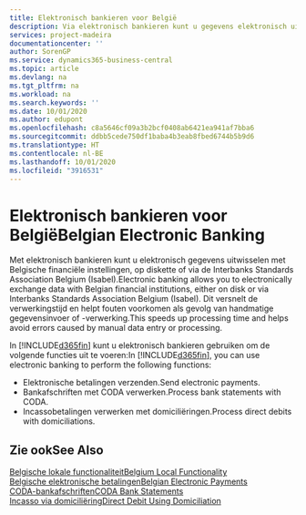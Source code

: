 ```yaml
---
title: Elektronisch bankieren voor België
description: Via elektronisch bankieren kunt u gegevens elektronisch uitwisselen met Belgische financiële instellingen. Gegevens kunnen per schijf of via een modem of Isabel (Interbanks Standards Association Belgium) worden uitgewisseld. Op deze manier profiteert u van een snellere verwerkingstijd en voorkomt u fouten als gevolg van handmatige gegevensinvoer of -verwerking.
services: project-madeira
documentationcenter: ''
author: SorenGP
ms.service: dynamics365-business-central
ms.topic: article
ms.devlang: na
ms.tgt_pltfrm: na
ms.workload: na
ms.search.keywords: ''
ms.date: 10/01/2020
ms.author: edupont
ms.openlocfilehash: c8a5646cf09a3b2bcf0408ab6421ea941af7bba6
ms.sourcegitcommit: ddbb5cede750df1baba4b3eab8fbed6744b5b9d6
ms.translationtype: HT
ms.contentlocale: nl-BE
ms.lasthandoff: 10/01/2020
ms.locfileid: "3916531"
---
```

# <a name="belgian-electronic-banking"></a><span data-ttu-id="c9f6e-105">Elektronisch bankieren voor België</span><span class="sxs-lookup"><span data-stu-id="c9f6e-105">Belgian Electronic Banking</span></span>
<span data-ttu-id="c9f6e-106">Met elektronisch bankieren kunt u elektronisch gegevens uitwisselen met Belgische financiële instellingen, op diskette of via de Interbanks Standards Association Belgium (Isabel).</span><span class="sxs-lookup"><span data-stu-id="c9f6e-106">Electronic banking allows you to electronically exchange data with Belgian financial institutions, either on disk or via Interbanks Standards Association Belgium (Isabel).</span></span> <span data-ttu-id="c9f6e-107">Dit versnelt de verwerkingstijd en helpt fouten voorkomen als gevolg van handmatige gegevensinvoer of -verwerking.</span><span class="sxs-lookup"><span data-stu-id="c9f6e-107">This speeds up processing time and helps avoid errors caused by manual data entry or processing.</span></span>  

<span data-ttu-id="c9f6e-108">In [!INCLUDE[d365fin](../../includes/d365fin_md.md)] kunt u elektronisch bankieren gebruiken om de volgende functies uit te voeren:</span><span class="sxs-lookup"><span data-stu-id="c9f6e-108">In [!INCLUDE[d365fin](../../includes/d365fin_md.md)], you can use electronic banking to perform the following functions:</span></span>  

- <span data-ttu-id="c9f6e-109">Elektronische betalingen verzenden.</span><span class="sxs-lookup"><span data-stu-id="c9f6e-109">Send electronic payments.</span></span>  
- <span data-ttu-id="c9f6e-110">Bankafschriften met CODA verwerken.</span><span class="sxs-lookup"><span data-stu-id="c9f6e-110">Process bank statements with CODA.</span></span>  
- <span data-ttu-id="c9f6e-111">Incassobetalingen verwerken met domiciliëringen.</span><span class="sxs-lookup"><span data-stu-id="c9f6e-111">Process direct debits with domiciliations.</span></span>  

## <a name="see-also"></a><span data-ttu-id="c9f6e-112">Zie ook</span><span class="sxs-lookup"><span data-stu-id="c9f6e-112">See Also</span></span>  
[<span data-ttu-id="c9f6e-113">Belgische lokale functionaliteit</span><span class="sxs-lookup"><span data-stu-id="c9f6e-113">Belgium Local Functionality</span></span>](belgium-local-functionality.md)  
[<span data-ttu-id="c9f6e-114">Belgische elektronische betalingen</span><span class="sxs-lookup"><span data-stu-id="c9f6e-114">Belgian Electronic Payments</span></span>](belgian-electronic-payments.md)  
[<span data-ttu-id="c9f6e-115">CODA-bankafschriften</span><span class="sxs-lookup"><span data-stu-id="c9f6e-115">CODA Bank Statements</span></span>](coda-bank-statements.md)  
[<span data-ttu-id="c9f6e-116">Incasso via domiciliëring</span><span class="sxs-lookup"><span data-stu-id="c9f6e-116">Direct Debit Using Domiciliation</span></span>](direct-debit-using-domiciliation.md)
